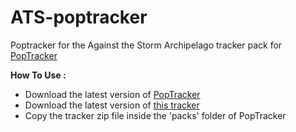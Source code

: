 # ATS-poptracker
Poptracker for the Against the Storm Archipelago tracker pack for [PopTracker](https://github.com/black-sliver/PopTracker)

**How To Use :**
- Download the latest version of [PopTracker](https://github.com/black-sliver/PopTracker/releases)
- Download the latest version of [this tracker](https://github.com/Chfou/ATS-poptracker/releases)
- Copy the tracker zip file inside the 'packs' folder of PopTracker